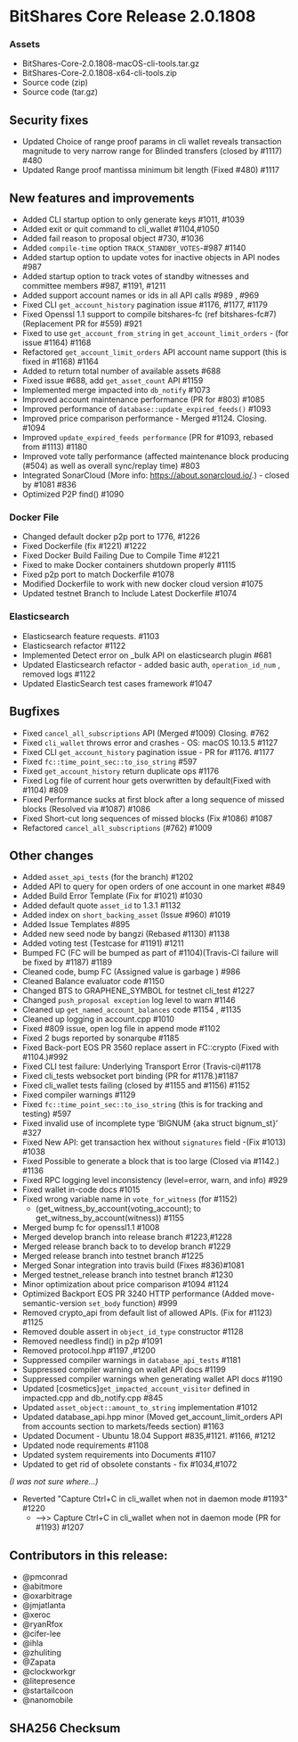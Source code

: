 # BitShares Core Release 2.0.1808


### Assets

- BitShares-Core-2.0.1808-macOS-cli-tools.tar.gz
- BitShares-Core-2.0.1808-x64-cli-tools.zip
- Source code (zip)
- Source code (tar.gz) 


## Security fixes
- Updated Choice of range proof params in cli wallet reveals transaction magnitude to very narrow range for Blinded transfers (closed by #1117) #480
- Updated Range proof mantissa minimum bit length (Fixed #480) #1117

## New features and improvements
- Added CLI startup option to only generate keys #1011, #1039
- Added exit or quit command to cli_wallet  #1104,#1050
- Added fail reason to proposal object #730, #1036
- Added `compile-time` option `TRACK_STANDBY_VOTES`-#987 #1140
- Added startup option to update votes for inactive objects in API nodes #987 
- Added startup option to track votes of standby witnesses and committee members #987, #1191, #1211
- Added support account names or ids in all API calls #989 , #969
- Fixed CLI `get_account_history` pagination issue #1176, #1177, #1179
- Fixed Openssl 1.1 support to compile bitshares-fc (ref bitshares-fc#7) (Replacement PR for #559) #921
- Fixed to use `get_account_from_string` in `get_account_limit_orders` - (for issue #1164) #1168
- Refactored `get_account_limit_orders` API account name support (this is fixed in #1168) #1164
- Added to return total number of available assets #688
- Fixed issue #688, add `get_asset_count` API #1159
- Implemented merge impacted into `db_notify`	#1073
- Improved account maintenance performance (PR for #803)	#1085
- Improved performance of `database::update_expired_feeds()` #1093
- Improved price comparison performance - Merged #1124. Closing. #1094
- Improved `update_expired_feeds performance` (PR for #1093, rebased from #1113) #1180
- Improved vote tally performance (affected maintenance block producing (#504) as well as overall sync/replay time) #803
- Integrated SonarCloud (More info: https://about.sonarcloud.io/.) - closed by #1081	#836
- Optimized P2P find() #1090

### Docker File
- Changed default docker p2p port to 1776, #1226
- Fixed Dockerfile (fix #1221) #1222
- Fixed Docker Build Failing Due to Compile Time #1221
- Fixed to make Docker containers shutdown properly #1115
- Fixed p2p port to match Dockerfile #1078
- Modified Dockerfile to work with new docker cloud version #1075
- Updated testnet Branch to Include Latest Dockerfile		#1074

### Elasticsearch
- Elasticsearch feature requests. #1103
- Elasticsearch refactor #1122
- Implemented Detect error on _bulk API on elasticsearch plugin #681
- Updated Elasticsearch refactor - added basic auth, `operation_id_num` , removed logs #1122
- Updated ElasticSearch test cases framework	#1047

## Bugfixes
- Fixed `cancel_all_subscriptions` API (Merged #1009) Closing. #762
- Fixed `cli_wallet` throws error and crashes - OS: macOS 10.13.5 #1127
- Fixed CLI `get_account_history` pagination issue - PR for #1176. #1177
- Fixed `fc::time_point_sec::to_iso_string` #597
- Fixed `get_account_history` return duplicate ops #1176
- Fixed Log file of current hour gets overwritten by default(Fixed with #1104) #809
- Fixed Performance sucks at first block after a long sequence of missed blocks (Resolved via #1087)		#1086
- Fixed Short-cut long sequences of missed blocks (Fix #1086) #1087
- Refactored `cancel_all_subscriptions` (#762) #1009

## Other changes
- Added `asset_api_tests` (for the branch) #1202
- Added API to query for open orders of one account in one market #849
- Added Build Error Template (Fix for #1021) #1030
- Added default quote `asset_id` to 1.3.1	#1132
- Added index on `short_backing_asset` (Issue #960) #1019
- Added Issue Templates #895
- Added new seed node by bangzi (Rebased #1130)	#1138
- Added voting test (Testcase for #1191) #1211
- Bumped FC (FC will be bumped as part of #1104)(Travis-CI failure will be fixed by #1187) #1189
- Cleaned code, bump FC (Assigned value is garbage ) #986
- Cleaned Balance evaluator code 	#1150
- Changed BTS to GRAPHENE_SYMBOL for testnet cli_test #1227
- Changed `push_proposal exception` log level to warn #1146
- Cleaned up `get_named_account_balances` code #1154 , #1135
- Cleaned up logging in account.cpp #1010
- Fixed #809 issue, open log file in append mode #1102
- Fixed 2 bugs reported by sonarqube #1185
- Fixed Back-port EOS PR 3560 replace assert in FC::crypto (Fixed with #1104.)#992
- Fixed CLI test failure: Underlying Transport Error (Travis-ci)#1178
- Fixed cli_tests websocket port binding (PR for #1178.)#1187
- Fixed cli_wallet tests failing (closed by #1155 and #1156) #1152
- Fixed compiler warnings	#1129
- Fixed `fc::time_point_sec::to_iso_string`  (this is for tracking and testing) #597
- Fixed invalid use of incomplete type ‘BIGNUM {aka struct bignum_st}’ #327
- Fixed New API: get transaction hex without `signatures` field -(Fix #1013) #1038
- Fixed Possible to generate a block that is too large (Closed via #1142.) #1136
- Fixed RPC logging level inconsistency (level=error, warn, and info) #929
- Fixed wallet in-code docs #1015
- Fixed wrong variable name in `vote_for_witness` (for #1152) 
  - (get_witness_by_account(voting_account); to get_witness_by_account(witness)) #1155
- Merged bump fc for openssl1.1 #1008
- Merged develop branch into release branch #1223,#1228
- Merged release branch back to to develop branch #1229
- Merged release branch into testnet branch #1225
- Merged Sonar integration into travis build  (Fixes #836)#1081
- Merged testnet_release branch into testnet branch #1230
- Minor optimization about price comparison #1094 #1124
- Optimized Backport EOS PR 3240 HTTP performance  (Added move-semantic-version `set_body` function) #999
- Removed crypto_api from default list of allowed APIs. (Fix for #1123)	#1125
- Removed double assert in `object_id_type` constructor #1128
- Removed needless find() in p2p	#1091
- Removed protocol.hpp #1197 ,#1200
- Suppressed compiler warnings in `database_api_tests` #1181
- Suppressed compiler warning on wallet API docs #1199
- Suppressed compiler warnings when generating wallet API docs #1190
- Updated [cosmetics]`get_impacted_account_visitor` defined in impacted.cpp and db_notify.cpp	#845
- Updated `asset_object::amount_to_string` implementation #1012
- Updated database_api.hpp minor (Moved get_account_limit_orders API from accounts section to markets/feeds section) #1163
- Updated Document - Ubuntu 18.04 Support #835,#1121. #1166, #1212
- Updated node requirements #1108
- Updated system requirements into Documents #1107
- Updated to get rid of obsolete constants - fix #1034,#1072

*(I was not sure where...)*
- Reverted "Capture Ctrl+C in cli_wallet when not in daemon mode #1193" #1220
  - -->> Capture Ctrl+C in cli_wallet when not in daemon mode (PR for #1193) #1207

## Contributors in this release:

- @pmconrad
- @abitmore
- @oxarbitrage
- @jmjatlanta
- @xeroc
- @ryanRfox
- @cifer-lee
- @ihla
- @zhuliting
- @Zapata
- @clockworkgr 
- @litepresence
- @startailcoon
- @nanomobile

	
	
	
## SHA256 Checksum	

